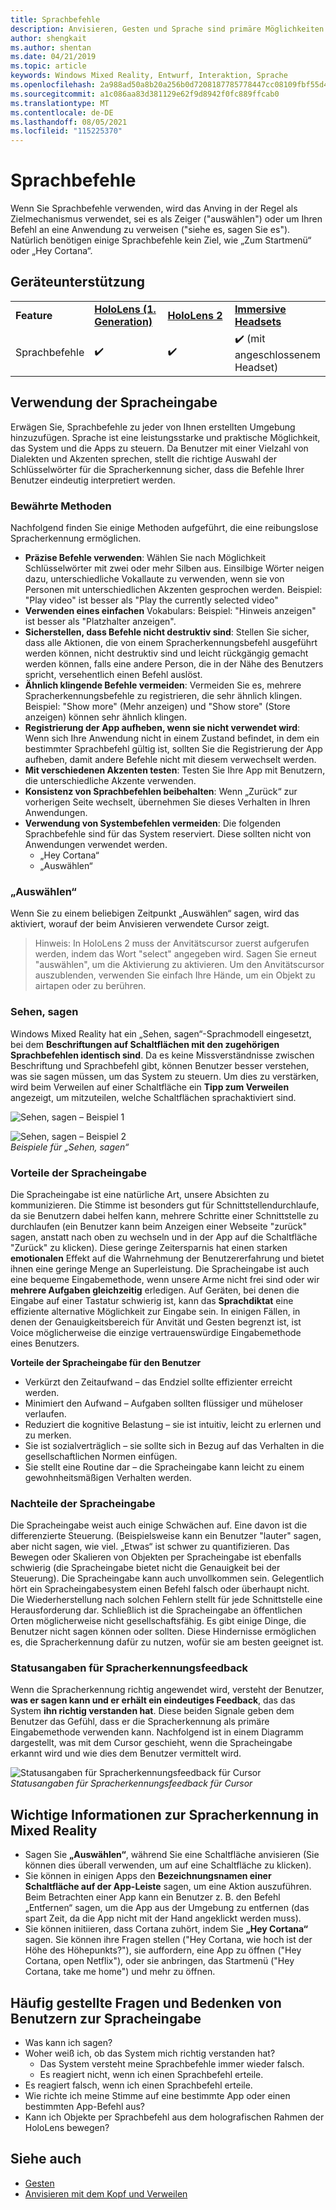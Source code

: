 ```yaml
---
title: Sprachbefehle
description: Anvisieren, Gesten und Sprache sind primäre Möglichkeiten zur Interaktion für die HoloLens. Dieser Artikel bietet eine durchdachte Anleitung zum Sprachentwurf.
author: shengkait
ms.author: shentan
ms.date: 04/21/2019
ms.topic: article
keywords: Windows Mixed Reality, Entwurf, Interaktion, Sprache
ms.openlocfilehash: 2a988ad50a8b20a256b0d7208187785778447cc08109fbf55d4ae83e820a76ba
ms.sourcegitcommit: a1c086aa83d381129e62f9d8942f0fc889ffcab0
ms.translationtype: MT
ms.contentlocale: de-DE
ms.lasthandoff: 08/05/2021
ms.locfileid: "115225370"
---
```

# <a name="voice-commanding"></a>Sprachbefehle

Wenn Sie Sprachbefehle verwenden, wird das Anving in der Regel als Zielmechanismus verwendet, sei es als Zeiger ("auswählen") oder um Ihren Befehl an eine Anwendung zu verweisen ("siehe es, sagen Sie es"). Natürlich benötigen einige Sprachbefehle kein Ziel, wie „Zum Startmenü“ oder „Hey Cortana“.


## <a name="device-support"></a>Geräteunterstützung

<table>
    <colgroup>
    <col width="25%" />
    <col width="25%" />
    <col width="25%" />
    <col width="25%" />
    </colgroup>
    <tr>
        <td><strong>Feature</strong></td>
        <td><a href="/hololens/hololens1-hardware"><strong>HoloLens (1. Generation)</strong></a></td>
        <td><a href="https://docs.microsoft.com/hololens/hololens2-hardware"><strong>HoloLens 2</strong></td>
        <td><a href="../discover/immersive-headset-hardware-details.md"><strong>Immersive Headsets</strong></a></td>
    </tr>
     <tr>
        <td>Sprachbefehle</td>
        <td>✔️</td>
        <td>✔️</td>
        <td>✔️ (mit angeschlossenem Headset)</td>
    </tr>
</table>



## <a name="how-to-use-voice"></a>Verwendung der Spracheingabe

Erwägen Sie, Sprachbefehle zu jeder von Ihnen erstellten Umgebung hinzuzufügen. Sprache ist eine leistungsstarke und praktische Möglichkeit, das System und die Apps zu steuern. Da Benutzer mit einer Vielzahl von Dialekten und Akzenten sprechen, stellt die richtige Auswahl der Schlüsselwörter für die Spracherkennung sicher, dass die Befehle Ihrer Benutzer eindeutig interpretiert werden.

### <a name="best-practices"></a>Bewährte Methoden

Nachfolgend finden Sie einige Methoden aufgeführt, die eine reibungslose Spracherkennung ermöglichen.
* **Präzise Befehle verwenden**: Wählen Sie nach Möglichkeit Schlüsselwörter mit zwei oder mehr Silben aus. Einsilbige Wörter neigen dazu, unterschiedliche Vokallaute zu verwenden, wenn sie von Personen mit unterschiedlichen Akzenten gesprochen werden. Beispiel: "Play video" ist besser als "Play the currently selected video"
* **Verwenden eines einfachen** Vokabulars: Beispiel: "Hinweis anzeigen" ist besser als "Platzhalter anzeigen".
* **Sicherstellen, dass Befehle nicht destruktiv sind**: Stellen Sie sicher, dass alle Aktionen, die von einem Spracherkennungsbefehl ausgeführt werden können, nicht destruktiv sind und leicht rückgängig gemacht werden können, falls eine andere Person, die in der Nähe des Benutzers spricht, versehentlich einen Befehl auslöst.
* **Ähnlich klingende Befehle vermeiden**: Vermeiden Sie es, mehrere Spracherkennungsbefehle zu registrieren, die sehr ähnlich klingen. Beispiel: "Show more" (Mehr anzeigen) und "Show store" (Store anzeigen) können sehr ähnlich klingen.
* **Registrierung der App aufheben, wenn sie nicht verwendet wird**: Wenn sich Ihre Anwendung nicht in einem Zustand befindet, in dem ein bestimmter Sprachbefehl gültig ist, sollten Sie die Registrierung der App aufheben, damit andere Befehle nicht mit diesem verwechselt werden.
* **Mit verschiedenen Akzenten testen**: Testen Sie Ihre App mit Benutzern, die unterschiedliche Akzente verwenden.
* **Konsistenz von Sprachbefehlen beibehalten**: Wenn „Zurück“ zur vorherigen Seite wechselt, übernehmen Sie dieses Verhalten in Ihren Anwendungen.
* **Verwendung von Systembefehlen vermeiden**: Die folgenden Sprachbefehle sind für das System reserviert. Diese sollten nicht von Anwendungen verwendet werden.
   * „Hey Cortana“
   * „Auswählen“

### <a name="select"></a>„Auswählen“

Wenn Sie zu einem beliebigen Zeitpunkt „Auswählen“ sagen, wird das aktiviert, worauf der beim Anvisieren verwendete Cursor zeigt. 

>Hinweis: In HoloLens 2 muss der Anvitätscursor zuerst aufgerufen werden, indem das Wort "select" angegeben wird. Sagen Sie erneut "auswählen", um die Aktivierung zu aktivieren. Um den Anvitätscursor auszublenden, verwenden Sie einfach Ihre Hände, um ein Objekt zu airtapen oder zu berühren. 

### <a name="see-it-say-it"></a>Sehen, sagen

Windows Mixed Reality hat ein „Sehen, sagen“-Sprachmodell eingesetzt, bei dem **Beschriftungen auf Schaltflächen mit den zugehörigen Sprachbefehlen identisch sind**. Da es keine Missverständnisse zwischen Beschriftung und Sprachbefehl gibt, können Benutzer besser verstehen, was sie sagen müssen, um das System zu steuern. Um dies zu verstärken, wird beim Verweilen auf einer Schaltfläche ein **Tipp zum Verweilen** angezeigt, um mitzuteilen, welche Schaltflächen sprachaktiviert sind.


![Sehen, sagen – Beispiel 1](../design/images/voice-seeitsayit1-640px.jpg)

![Sehen, sagen – Beispiel 2](../design/images/voice-seeitsayit2-640px.jpg)<br>
*Beispiele für „Sehen, sagen“*

### <a name="voices-strengths"></a>Vorteile der Spracheingabe

Die Spracheingabe ist eine natürliche Art, unsere Absichten zu kommunizieren. Die Stimme ist  besonders gut für Schnittstellendurchlaufe, da sie Benutzern dabei helfen kann, mehrere Schritte einer Schnittstelle zu durchlaufen (ein Benutzer kann beim Anzeigen einer Webseite "zurück" sagen, anstatt nach oben zu wechseln und in der App auf die Schaltfläche "Zurück" zu klicken). Diese geringe Zeitersparnis hat einen starken **emotionalen** Effekt auf die Wahrnehmung der Benutzererfahrung und bietet ihnen eine geringe Menge an Superleistung. Die Spracheingabe ist auch eine bequeme Eingabemethode, wenn unsere Arme nicht frei sind oder wir **mehrere Aufgaben gleichzeitig** erledigen. Auf Geräten, bei denen die Eingabe auf einer Tastatur schwierig ist, kann das **Sprachdiktat** eine effiziente alternative Möglichkeit zur Eingabe sein. In einigen Fällen, in  denen der Genauigkeitsbereich für Anvität und Gesten begrenzt ist, ist Voice möglicherweise die einzige vertrauenswürdige Eingabemethode eines Benutzers.

**Vorteile der Spracheingabe für den Benutzer**
* Verkürzt den Zeitaufwand – das Endziel sollte effizienter erreicht werden.
* Minimiert den Aufwand – Aufgaben sollten flüssiger und müheloser verlaufen.
* Reduziert die kognitive Belastung – sie ist intuitiv, leicht zu erlernen und zu merken.
* Sie ist sozialverträglich – sie sollte sich in Bezug auf das Verhalten in die gesellschaftlichen Normen einfügen.
* Sie stellt eine Routine dar – die Spracheingabe kann leicht zu einem gewohnheitsmäßigen Verhalten werden.

### <a name="voices-weaknesses"></a>Nachteile der Spracheingabe

Die Spracheingabe weist auch einige Schwächen auf. Eine davon ist die differenzierte Steuerung. (Beispielsweise kann ein Benutzer "lauter" sagen, aber nicht sagen, wie viel. „Etwas“ ist schwer zu quantifizieren. Das Bewegen oder Skalieren von Objekten per Spracheingabe ist ebenfalls schwierig (die Spracheingabe bietet nicht die Genauigkeit bei der Steuerung). Die Spracheingabe kann auch unvollkommen sein. Gelegentlich hört ein Spracheingabesystem einen Befehl falsch oder überhaupt nicht. Die Wiederherstellung nach solchen Fehlern stellt für jede Schnittstelle eine Herausforderung dar. Schließlich ist die Spracheingabe an öffentlichen Orten möglicherweise nicht gesellschaftsfähig. Es gibt einige Dinge, die Benutzer nicht sagen können oder sollten. Diese Hindernisse ermöglichen es, die Spracherkennung dafür zu nutzen, wofür sie am besten geeignet ist.

### <a name="voice-feedback-states"></a>Statusangaben für Spracherkennungsfeedback

Wenn die Spracherkennung richtig angewendet wird, versteht der Benutzer, **was er sagen kann und er erhält ein eindeutiges Feedback**, das das System **ihn richtig verstanden hat**. Diese beiden Signale geben dem Benutzer das Gefühl, dass er die Spracherkennung als primäre Eingabemethode verwenden kann. Nachfolgend ist in einem Diagramm dargestellt, was mit dem Cursor geschieht, wenn die Spracheingabe erkannt wird und wie dies dem Benutzer vermittelt wird.

![Statusangaben für Spracherkennungsfeedback für Cursor](../design/images/voicefeedbackstates.png)<br>
*Statusangaben für Spracherkennungsfeedback für Cursor*

## <a name="top-things-users-should-know-about-speech-in-mixed-reality"></a>Wichtige Informationen zur Spracherkennung in Mixed Reality
* Sagen Sie **„Auswählen“**, während Sie eine Schaltfläche anvisieren (Sie können dies überall verwenden, um auf eine Schaltfläche zu klicken).
* Sie können in einigen Apps den **Bezeichnungsnamen einer Schaltfläche auf der App-Leiste** sagen, um eine Aktion auszuführen. Beim Betrachten einer App kann ein Benutzer z. B. den Befehl „Entfernen“ sagen, um die App aus der Umgebung zu entfernen (das spart Zeit, da die App nicht mit der Hand angeklickt werden muss).
* Sie können initiieren, dass Cortana zuhört, indem Sie **„Hey Cortana“** sagen. Sie können ihre Fragen stellen ("Hey Cortana, wie hoch ist der Höhe des Höhepunkts?"), sie auffordern, eine App zu öffnen ("Hey Cortana, open Netflix"), oder sie anbringen, das Startmenü ("Hey Cortana, take me home") und mehr zu öffnen.

## <a name="common-questions-and-concerns-users-have-about-voice"></a>Häufig gestellte Fragen und Bedenken von Benutzern zur Spracheingabe
* Was kann ich sagen?
* Woher weiß ich, ob das System mich richtig verstanden hat?
   * Das System versteht meine Sprachbefehle immer wieder falsch.
   * Es reagiert nicht, wenn ich einen Sprachbefehl erteile.
* Es reagiert falsch, wenn ich einen Sprachbefehl erteile.
* Wie richte ich meine Stimme auf eine bestimmte App oder einen bestimmten App-Befehl aus?
* Kann ich Objekte per Sprachbefehl aus dem holografischen Rahmen der HoloLens bewegen?

## <a name="see-also"></a>Siehe auch
* [Gesten](../design/gaze-and-commit.md#composite-gestures)
* [Anvisieren mit dem Kopf und Verweilen](../design/gaze-and-dwell.md)